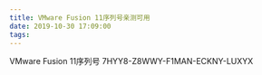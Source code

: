 ```yaml
---
title: VMware Fusion 11序列号亲测可用
date: 2019-10-30 17:09:00
tags:
---
```

VMware Fusion 11序列号
7HYY8-Z8WWY-F1MAN-ECKNY-LUXYX